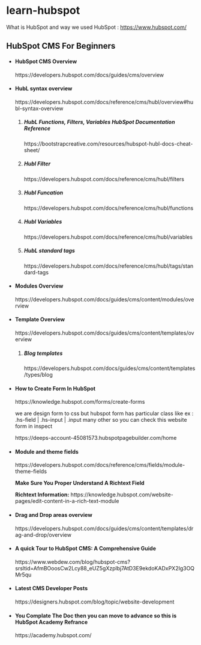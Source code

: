 
# learn-hubspot

What is HubSpot and way we used HubSpot : https://www.hubspot.com/

<h2>HubSpot CMS For Beginners</h2>

<ul>
  <li>
    <h4>HubSpot CMS Overview</h4>
    <p>https://developers.hubspot.com/docs/guides/cms/overview</p>
  </li>

  <li>
    <h4>HubL syntax overview</h4>
    <p>https://developers.hubspot.com/docs/reference/cms/hubl/overview#hubl-syntax-overview</p>
      <ol>
        <li>
            <h5>HubL Functions, Filters, Variables HubSpot Documentation Reference</h5>
            https://bootstrapcreative.com/resources/hubspot-hubl-docs-cheat-sheet/          
        </li>
        <li>
            <h5>Hubl Filter</h5> 
            <p>https://developers.hubspot.com/docs/reference/cms/hubl/filters</p>
        </li>
        <li>
            <h5>Hubl Funcation</h5> 
            <p>https://developers.hubspot.com/docs/reference/cms/hubl/functions</p>
        </li>
        <li>
          <h5>Hubl Variables</h5> 
          <p>https://developers.hubspot.com/docs/reference/cms/hubl/variables</p>
        </li>
        <li>
          <h5>HubL standard tags</h5> 
          <p>https://developers.hubspot.com/docs/reference/cms/hubl/tags/standard-tags</p>
        </li>
     </ol>
  </li>

  <li>
    <h4>Modules Overview</h4>
    <p>https://developers.hubspot.com/docs/guides/cms/content/modules/overview</p>    
  </li>
  
  <li>
    <h4>Template Overview</h4>
    <p>https://developers.hubspot.com/docs/guides/cms/content/templates/overview</p>
       <ol>
            <li>
              <h5>Blog templates</h5>
              <p>https://developers.hubspot.com/docs/guides/cms/content/templates/types/blog</p>
            </li>
       </ol>
  </li>

  <li>
    <h4>How to Create Form In HubSpot</h4>
     <p>https://knowledge.hubspot.com/forms/create-forms</p>
     <p>we are design form to css but hubspot form has particular class like ex : .hs-field | .hs-input | .input many other so you can check this website form in inspect  </p>
     <span>https://deeps-account-45081573.hubspotpagebuilder.com/home</span>
    
  </li>

  <li>
    <h4>Module and theme fields</h4>
    <p>https://developers.hubspot.com/docs/reference/cms/fields/module-theme-fields</p>
     <strong>Make Sure You Proper Understand A Richtext Field</strong>
     <p><strong>Richtext Information:</strong> https://knowledge.hubspot.com/website-pages/edit-content-in-a-rich-text-module</p>
  </li>

  <li>
    <h4>Drag and Drop areas overview</h4>
    <p>https://developers.hubspot.com/docs/guides/cms/content/templates/drag-and-drop/overview</p>
  </li>
    
  <li>
    <h4>A quick Tour to HubSpot CMS: A Comprehensive Guide</h4>
    <p>https://www.webdew.com/blog/hubspot-cms?srsltid=AfmBOoosCw2Lcy88_eUZ5gXzplbj7AtD3E9ekdoKADxPX2Ig3OQMr5qu</p>
  </li>


  <li>
    <h4>Latest CMS Developer Posts</h4>
    <p>https://designers.hubspot.com/blog/topic/website-development</p>
  </li>
  


 <li>
   <h4>You Complate The Doc then you can move to advance so this is HubSpot Academy Refrance</h4>
   <p>https://academy.hubspot.com/</p>
  
</li>

</ul>
